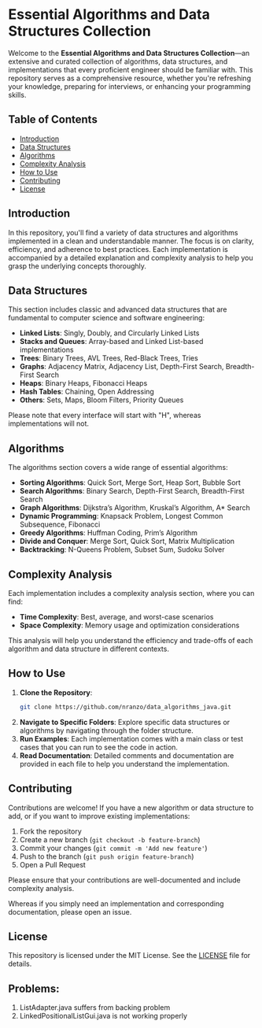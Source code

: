 # Essential Algorithms and Data Structures Collection

Welcome to the **Essential Algorithms and Data Structures Collection**—an extensive and curated collection of algorithms, data structures, and implementations that every proficient engineer should be familiar with. This repository serves as a comprehensive resource, whether you're refreshing your knowledge, preparing for interviews, or enhancing your programming skills.

## Table of Contents

- [Introduction](#introduction)
- [Data Structures](#data-structures)
- [Algorithms](#algorithms)
- [Complexity Analysis](#complexity-analysis)
- [How to Use](#how-to-use)
- [Contributing](#contributing)
- [License](#license)

## Introduction

In this repository, you'll find a variety of data structures and algorithms implemented in a clean and understandable manner. The focus is on clarity, efficiency, and adherence to best practices. Each implementation is accompanied by a detailed explanation and complexity analysis to help you grasp the underlying concepts thoroughly.

## Data Structures

This section includes classic and advanced data structures that are fundamental to computer science and software engineering:

- **Linked Lists**: Singly, Doubly, and Circularly Linked Lists
- **Stacks and Queues**: Array-based and Linked List-based implementations
- **Trees**: Binary Trees, AVL Trees, Red-Black Trees, Tries
- **Graphs**: Adjacency Matrix, Adjacency List, Depth-First Search, Breadth-First Search
- **Heaps**: Binary Heaps, Fibonacci Heaps
- **Hash Tables**: Chaining, Open Addressing
- **Others**: Sets, Maps, Bloom Filters, Priority Queues

Please note that every interface will start with "H", whereas implementations will not.

## Algorithms

The algorithms section covers a wide range of essential algorithms:

- **Sorting Algorithms**: Quick Sort, Merge Sort, Heap Sort, Bubble Sort
- **Search Algorithms**: Binary Search, Depth-First Search, Breadth-First Search
- **Graph Algorithms**: Dijkstra’s Algorithm, Kruskal’s Algorithm, A* Search
- **Dynamic Programming**: Knapsack Problem, Longest Common Subsequence, Fibonacci
- **Greedy Algorithms**: Huffman Coding, Prim’s Algorithm
- **Divide and Conquer**: Merge Sort, Quick Sort, Matrix Multiplication
- **Backtracking**: N-Queens Problem, Subset Sum, Sudoku Solver

## Complexity Analysis

Each implementation includes a complexity analysis section, where you can find:

- **Time Complexity**: Best, average, and worst-case scenarios
- **Space Complexity**: Memory usage and optimization considerations

This analysis will help you understand the efficiency and trade-offs of each algorithm and data structure in different contexts.

## How to Use

1. **Clone the Repository**: 
    ```bash
    git clone https://github.com/nranzo/data_algorithms_java.git
    ```
2. **Navigate to Specific Folders**: Explore specific data structures or algorithms by navigating through the folder structure.
3. **Run Examples**: Each implementation comes with a main class or test cases that you can run to see the code in action.
4. **Read Documentation**: Detailed comments and documentation are provided in each file to help you understand the implementation.

## Contributing

Contributions are welcome! If you have a new algorithm or data structure to add, or if you want to improve existing implementations:

1. Fork the repository
2. Create a new branch (`git checkout -b feature-branch`)
3. Commit your changes (`git commit -m 'Add new feature'`)
4. Push to the branch (`git push origin feature-branch`)
5. Open a Pull Request

Please ensure that your contributions are well-documented and include complexity analysis.

Whereas if you simply need an implementation and corresponding documentation, please open an issue.

## License

This repository is licensed under the MIT License. See the [LICENSE](LICENSE) file for details.

## Problems:
1. ListAdapter.java suffers from backing problem
2. LinkedPositionalListGui.java is not working properly